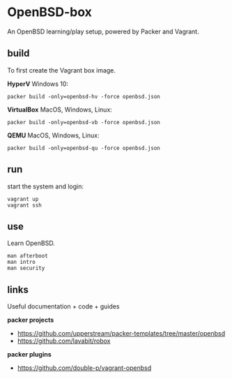 # OpenBSD-box

An OpenBSD learning/play setup, powered by Packer and Vagrant.

## build

To first create the Vagrant box image.

**HyperV**
Windows 10:

```shell
packer build -only=openbsd-hv -force openbsd.json
```

**VirtualBox**
MacOS, Windows, Linux:

```shell
packer build -only=openbsd-vb -force openbsd.json
```

**QEMU**
MacOS, Windows, Linux:

```shell
packer build -only=openbsd-qu -force openbsd.json
```

## run

start the system and login:

```
vagrant up
vagrant ssh
```

## use

Learn OpenBSD.

```
man afterboot
man intro
man security
```

## links

Useful documentation + code + guides

**packer projects**
* https://github.com/upperstream/packer-templates/tree/master/openbsd
* https://github.com/lavabit/robox

**packer plugins**
* https://github.com/double-p/vagrant-openbsd